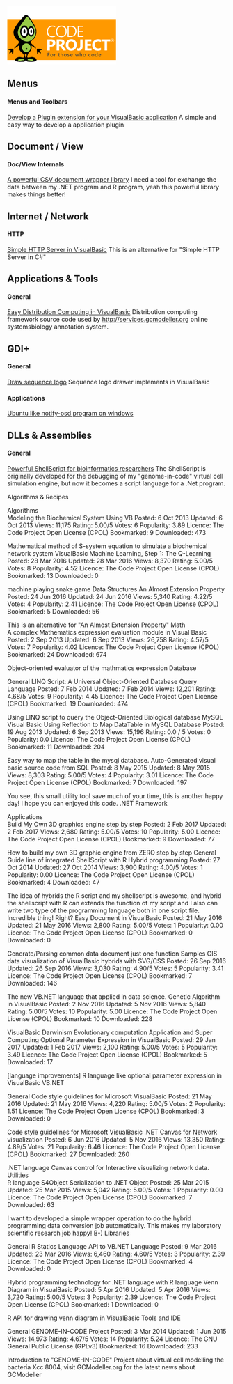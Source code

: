 ![](./logo250x135.gif)

## Menus

#### Menus and Toolbars
[Develop a Plugin extension for your VisualBasic application](https://www.codeproject.com/Articles/703590/Develop-a-Plugin-extension-for-your-VisualBasic-ap)
A simple and easy way to develop a application plugin

## Document / View

#### Doc/View Internals
[A powerful CSV document wrapper library](https://www.codeproject.com/Articles/788006/A-powerful-CSV-document-wrapper-library)
I need a tool for exchange the data between my .NET program and R program, yeah this powerful library makes things better!

## Internet / Network

#### HTTP
[Simple HTTP Server in VisualBasic](https://www.codeproject.com/Articles/1068466/Simple-HTTP-Server-in-VisualBasic)
This is an alternative for "Simple HTTP Server in C#"

## Applications & Tools

#### General
[Easy Distribution Computing in VisualBasic](https://www.codeproject.com/Articles/1076209/Easy-Distribution-Computing-in-VisualBasic)
Distribution computing framework source code used by http://services.gcmodeller.org online systemsbiology annotation system.

## GDI+

#### General
[Draw sequence logo](https://www.codeproject.com/Articles/1095279/Draw-sequence-logo)
Sequence logo drawer implements in VisualBasic

#### Applications
[Ubuntu like notify-osd program on windows](https://www.codeproject.com/Articles/989420/Ubuntu-like-notify-osd-program-on-windows)

## DLLs & Assemblies

#### General
[Powerful ShellScript for bioinformatics researchers](https://www.codeproject.com/Articles/820854/Powerful-ShellScript-for-bioinformatics-researcher)
The ShellScript is originally developed for the debugging of my "genome-in-code" virtual cell simulation engine, but now it becomes a script language for a .Net program.

Algorithms & Recipes

Algorithms	
Modeling the Biochemical System Using VB
Posted: 6 Oct 2013   Updated: 6 Oct 2013   Views: 11,175   Rating: 5.00/5    Votes: 6   Popularity: 3.89
Licence: The Code Project Open License (CPOL)      Bookmarked: 9   Downloaded: 473
 

Mathematical method of S-system equation to simulate a biochemical network system
VisualBasic Machine Learning, Step 1: The Q-Learning
Posted: 28 Mar 2016   Updated: 28 Mar 2016   Views: 8,370   Rating: 5.00/5    Votes: 8   Popularity: 4.52
Licence: The Code Project Open License (CPOL)      Bookmarked: 13   Downloaded: 0
 

machine playing snake game
Data Structures	
An Almost Extension Property
Posted: 24 Jun 2016   Updated: 24 Jun 2016   Views: 5,340   Rating: 4.22/5    Votes: 4   Popularity: 2.41
Licence: The Code Project Open License (CPOL)      Bookmarked: 5   Downloaded: 56
 

This is an alternative for "An Almost Extension Property"
Math	
A complex Mathematics expression evaluation module in Visual Basic
Posted: 2 Sep 2013   Updated: 6 Sep 2013   Views: 26,758   Rating: 4.57/5    Votes: 7   Popularity: 4.02
Licence: The Code Project Open License (CPOL)      Bookmarked: 24   Downloaded: 674
 

Object-oriented evaluator of the mathmatics expression
Database

General	
LINQ Script: A Universal Object-Oriented Database Query Language
Posted: 7 Feb 2014   Updated: 7 Feb 2014   Views: 12,201   Rating: 4.68/5    Votes: 9   Popularity: 4.45
Licence: The Code Project Open License (CPOL)      Bookmarked: 19   Downloaded: 474
 

Using LINQ script to query the Object-Oriented Biological database
MySQL	
Visual Basic Using Reflection to Map DataTable in MySQL Database
Posted: 19 Aug 2013   Updated: 6 Sep 2013   Views: 15,196   Rating: 0.0 / 5    Votes: 0   Popularity: 0.0
Licence: The Code Project Open License (CPOL)      Bookmarked: 11   Downloaded: 204
 
Easy way to map the table in the mysql database.
Auto-Generated visual basic source code from SQL
Posted: 8 May 2015   Updated: 8 May 2015   Views: 8,303   Rating: 5.00/5    Votes: 4   Popularity: 3.01
Licence: The Code Project Open License (CPOL)      Bookmarked: 7   Downloaded: 197
 

You see, this small utility tool save much of your time, this is another happy day! I hope you can enjoyed this code.
.NET Framework

Applications	
Build My Own 3D graphics engine step by step
Posted: 2 Feb 2017   Updated: 2 Feb 2017   Views: 2,680   Rating: 5.00/5    Votes: 10   Popularity: 5.00
Licence: The Code Project Open License (CPOL)      Bookmarked: 9   Downloaded: 77
 

How to build my own 3D graphic engine from ZERO step by step
General	
Guide line of integrated ShellScript with R Hybrid programming
Posted: 27 Oct 2014   Updated: 27 Oct 2014   Views: 3,900   Rating: 4.00/5    Votes: 1   Popularity: 0.00
Licence: The Code Project Open License (CPOL)      Bookmarked: 4   Downloaded: 47
 

The idea of hybrids the R script and my shellscript is awesome, and hybrid the shellscript with R can extends the function of my script and I also can write two type of the programming language both in one script file. Incredible thing! Right?
Easy Document in VisualBasic
Posted: 21 May 2016   Updated: 21 May 2016   Views: 2,800   Rating: 5.00/5    Votes: 1   Popularity: 0.00
Licence: The Code Project Open License (CPOL)      Bookmarked: 0   Downloaded: 0
 

Generate/Parsing common data document just one function
Samples	
GIS data visualization of VisualBasic hybrids with SVG/CSS
Posted: 26 Sep 2016   Updated: 26 Sep 2016   Views: 3,030   Rating: 4.90/5    Votes: 5   Popularity: 3.41
Licence: The Code Project Open License (CPOL)      Bookmarked: 7   Downloaded: 146
 

The new VB.NET language that applied in data science.
Genetic Algorithm in VisualBasic
Posted: 2 Nov 2016   Updated: 5 Nov 2016   Views: 5,840   Rating: 5.00/5    Votes: 10   Popularity: 5.00
Licence: The Code Project Open License (CPOL)      Bookmarked: 10   Downloaded: 228
 

VisualBasic Darwinism Evolutionary computation Application and Super Computing
Optional Parameter Expression in VisualBasic
Posted: 29 Jan 2017   Updated: 1 Feb 2017   Views: 2,100   Rating: 5.00/5    Votes: 5   Popularity: 3.49
Licence: The Code Project Open License (CPOL)      Bookmarked: 5   Downloaded: 17
 

[language improvements] R language like optional parameter expression in VisualBasic
VB.NET

General	
Code style guidelines for Microsoft VisualBasic
Posted: 21 May 2016   Updated: 21 May 2016   Views: 4,220   Rating: 5.00/5    Votes: 2   Popularity: 1.51
Licence: The Code Project Open License (CPOL)      Bookmarked: 3   Downloaded: 0
 

Code style guidelines for Microsoft VisualBasic
.NET Canvas for Network visualization
Posted: 6 Jun 2016   Updated: 5 Nov 2016   Views: 13,350   Rating: 4.89/5    Votes: 21   Popularity: 6.46
Licence: The Code Project Open License (CPOL)      Bookmarked: 27   Downloaded: 260
 

.NET language Canvas control for Interactive visualizing network data.
Utilities	
R language S4Object Serialization to .NET Object
Posted: 25 Mar 2015   Updated: 25 Mar 2015   Views: 5,042   Rating: 5.00/5    Votes: 1   Popularity: 0.00
Licence: The Code Project Open License (CPOL)      Bookmarked: 7   Downloaded: 63
 

I want to developed a simple wrapper operation to do the hybrid programming data conversion job automatically. This makes my laboratory scientific research job happy! B-)
Libraries

General	
R Statics Language API to VB.NET Language
Posted: 9 Mar 2016   Updated: 23 Mar 2016   Views: 6,460   Rating: 4.60/5    Votes: 3   Popularity: 2.39
Licence: The Code Project Open License (CPOL)      Bookmarked: 4   Downloaded: 0
 

Hybrid programming technology for .NET language with R language
Venn Diagram in VisualBasic
Posted: 5 Apr 2016   Updated: 5 Apr 2016   Views: 3,720   Rating: 5.00/5    Votes: 3   Popularity: 2.39
Licence: The Code Project Open License (CPOL)      Bookmarked: 1   Downloaded: 0
 

R API for drawing venn diagram in VisualBasic
Tools and IDE

General	
GENOME-IN-CODE Project
Posted: 3 Mar 2014   Updated: 1 Jun 2015   Views: 14,973   Rating: 4.67/5    Votes: 14   Popularity: 5.24
Licence: The GNU General Public License (GPLv3)      Bookmarked: 16   Downloaded: 233
 

Introduction to "GENOME-IN-CODE" Project about virtual cell modelling the bacteria Xcc 8004, visit GCModeller.org for the latest news about GCModeller

